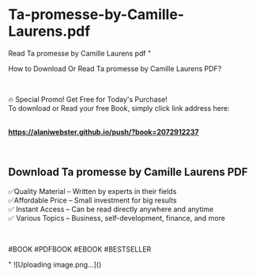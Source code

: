# Ta-promesse-by-Camille-Laurens.pdf
Read Ta promesse by Camille Laurens pdf
"<p>How to Download Or Read Ta promesse by Camille Laurens PDF?</p>
<p>&nbsp;</p>
<p>&#128293;  Special Promo! Get Free for Today's Purchase!<br />To download or Read your free Book, simply click link address here:&nbsp;<br />&nbsp;</p>
<p><a href=""https://alaniwebster.github.io/push/?book=2072912237""><strong>https://alaniwebster.github.io/push/?book=2072912237</strong></a></p>
<p>&nbsp;</p>
<h2>Download Ta promesse by Camille Laurens PDF</h2>
<p>&#x2705;Quality Material &ndash; Written by experts in their fields<br />&#x2705;Affordable Price &ndash; Small investment for big results<br />&#x2705; Instant Access &ndash; Can be read directly anywhere and anytime<br />&#x2705; Various Topics &ndash; Business, self-development, finance, and more</p>
<p>&nbsp;</p>
<p>#BOOK #PDFBOOK #EBOOK #BESTSELLER</p>
"
![Uploading image.png…]()
